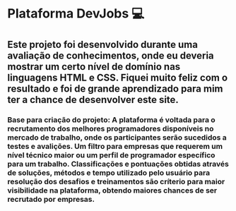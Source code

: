 # Plataforma DevJobs 💻

## Este projeto foi desenvolvido durante uma avaliação de conhecimentos, onde eu deveria mostrar um certo nível de domínio nas linguagens HTML e CSS. Fiquei muito feliz com o resultado e foi de grande aprendizado para mim ter a chance de desenvolver este site.

### Base para criação do projeto: A plataforma é voltada para o recrutamento dos melhores programadores disponíveis no mercado de trabalho, onde os participantes serão sucedidos a testes e avalições. Um filtro para empresas que requerem um nível técnico maior ou um perfil de programador específico para um trabalho. Classificações e pontuações obtidas através de soluções, métodos e tempo utilizado pelo usuário para resolução dos desafios e treinamentos são críterio para maior visibilidade na plataforma, obtendo maiores chances de ser recrutado por empresas.
